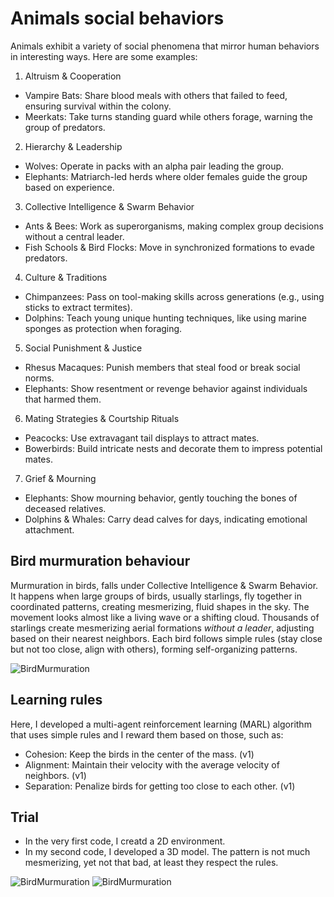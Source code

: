 # Animals social behaviors

Animals exhibit a variety of social phenomena that mirror human behaviors in interesting ways. Here are some examples:

1. Altruism & Cooperation
  - Vampire Bats: Share blood meals with others that failed to feed, ensuring survival within the colony.
  - Meerkats: Take turns standing guard while others forage, warning the group of predators.
2. Hierarchy & Leadership
- Wolves: Operate in packs with an alpha pair leading the group.
- Elephants: Matriarch-led herds where older females guide the group based on experience.
3. Collective Intelligence & Swarm Behavior
- Ants & Bees: Work as superorganisms, making complex group decisions without a central leader.
- Fish Schools & Bird Flocks: Move in synchronized formations to evade predators.
4. Culture & Traditions
- Chimpanzees: Pass on tool-making skills across generations (e.g., using sticks to extract termites).
- Dolphins: Teach young unique hunting techniques, like using marine sponges as protection when foraging.
5. Social Punishment & Justice
- Rhesus Macaques: Punish members that steal food or break social norms.
- Elephants: Show resentment or revenge behavior against individuals that harmed them.
6. Mating Strategies & Courtship Rituals
- Peacocks: Use extravagant tail displays to attract mates.
- Bowerbirds: Build intricate nests and decorate them to impress potential mates.
7. Grief & Mourning
- Elephants: Show mourning behavior, gently touching the bones of deceased relatives.
- Dolphins & Whales: Carry dead calves for days, indicating emotional attachment.

## Bird murmuration behaviour
Murmuration in birds, falls under Collective Intelligence & Swarm Behavior. It happens when large groups of birds, usually starlings, fly together in coordinated patterns, creating mesmerizing, fluid shapes in the sky. The movement looks almost like a living wave or a shifting cloud.
Thousands of starlings create mesmerizing aerial formations *without a leader*, adjusting based on their nearest neighbors.
Each bird follows simple rules (stay close but not too close, align with others), forming self-organizing patterns.

![BirdMurmuration](Bird_murmuration.gif)

## Learning rules 
Here, I developed a multi-agent reinforcement learning (MARL) algorithm that uses simple rules and I reward them based on those, such as: 
  - Cohesion: Keep the birds in the center of the mass. (v1)
  - Alignment: Maintain their velocity with the average velocity of neighbors. (v1)
  - Separation: Penalize birds for getting too close to each other. (v1)

## Trial
  -  In the very first code, I creatd a 2D environment. 
  -  In my second code, I developed a 3D model. The pattern is not much mesmerizing, yet not that bad, at least they respect the rules.

![BirdMurmuration](Results/Mu_1(2D).gif) ![BirdMurmuration](Mu_1.gif)





